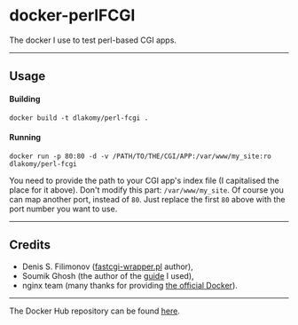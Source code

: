 # docker-perlFCGI
The docker I use to test perl-based CGI apps.

---

## Usage
#### Building
`docker build -t dlakomy/perl-fcgi .`

#### Running
`docker run -p 80:80 -d -v /PATH/TO/THE/CGI/APP:/var/www/my_site:ro dlakomy/perl-fcgi`

You need to provide the path to your CGI app's index file (I capitalised the place for it above). Don't modify this part: `/var/www/my_site`. Of&nbsp;course you can map another port, instead of `80`. Just replace the first `80` above with the port number you want to use.

---

## Credits
- Denis S. Filimonov ([fastcgi-wrapper.pl](http://www.ruby-forum.com/topic/145858#645832) author),
- Soumik Ghosh (the author of the [guide](http://nginxlibrary.com/perl-fastcgi/) I used),
- nginx team (many thanks for providing [the official Docker](https://hub.docker.com/r/library/nginx/)).

---

The Docker Hub repository can be found [here](https://hub.docker.com/r/dlakomy/perl-fcgi/).
